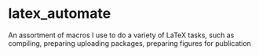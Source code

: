 # latex_automate
An assortment of macros I use to do a variety of LaTeX tasks, such as compiling, preparing uploading packages, preparing figures for publication
